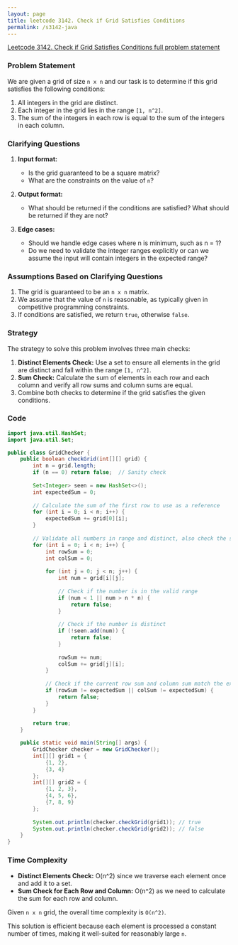 ```yaml
---
layout: page
title: leetcode 3142. Check if Grid Satisfies Conditions
permalink: /s3142-java
---
```

[Leetcode 3142. Check if Grid Satisfies Conditions full problem statement](https://algoadvance.github.io/algoadvance/l3142)
### Problem Statement

We are given a grid of size `n x n` and our task is to determine if this grid satisfies the following conditions:

1. All integers in the grid are distinct.
2. Each integer in the grid lies in the range `[1, n^2]`.
3. The sum of the integers in each row is equal to the sum of the integers in each column.

### Clarifying Questions

1. **Input format:**
    - Is the grid guaranteed to be a square matrix?
    - What are the constraints on the value of `n`?
    
2. **Output format:**
    - What should be returned if the conditions are satisfied? What should be returned if they are not?
    
3. **Edge cases:**
    - Should we handle edge cases where n is minimum, such as n = 1?
    - Do we need to validate the integer ranges explicitly or can we assume the input will contain integers in the expected range?

### Assumptions Based on Clarifying Questions
1. The grid is guaranteed to be an `n x n` matrix.
2. We assume that the value of `n` is reasonable, as typically given in competitive programming constraints.
3. If conditions are satisfied, we return `true`, otherwise `false`.

### Strategy

The strategy to solve this problem involves three main checks:
1. **Distinct Elements Check:**
    Use a set to ensure all elements in the grid are distinct and fall within the range `[1, n^2]`.
2. **Sum Check:**
    Calculate the sum of elements in each row and each column and verify all row sums and column sums are equal.
3. Combine both checks to determine if the grid satisfies the given conditions.

### Code

```java
import java.util.HashSet;
import java.util.Set;

public class GridChecker {
    public boolean checkGrid(int[][] grid) {
        int n = grid.length;
        if (n == 0) return false;  // Sanity check
        
        Set<Integer> seen = new HashSet<>();
        int expectedSum = 0;
        
        // Calculate the sum of the first row to use as a reference
        for (int i = 0; i < n; i++) {
            expectedSum += grid[0][i];
        }
        
        // Validate all numbers in range and distinct, also check the sums of rows and columns
        for (int i = 0; i < n; i++) {
            int rowSum = 0;
            int colSum = 0;
            
            for (int j = 0; j < n; j++) {
                int num = grid[i][j];
                
                // Check if the number is in the valid range
                if (num < 1 || num > n * n) {
                    return false;
                }
                
                // Check if the number is distinct
                if (!seen.add(num)) {
                    return false;
                }
                
                rowSum += num;
                colSum += grid[j][i];
            }
            
            // Check if the current row sum and column sum match the expected sum
            if (rowSum != expectedSum || colSum != expectedSum) {
                return false;
            }
        }
        
        return true;
    }

    public static void main(String[] args) {
        GridChecker checker = new GridChecker();
        int[][] grid1 = {
            {1, 2},
            {3, 4}
        };
        int[][] grid2 = {
            {1, 2, 3},
            {4, 5, 6},
            {7, 8, 9}
        };
        
        System.out.println(checker.checkGrid(grid1)); // true
        System.out.println(checker.checkGrid(grid2)); // false
    }
}
```

### Time Complexity

- **Distinct Elements Check:** O(n^2) since we traverse each element once and add it to a set.
- **Sum Check for Each Row and Column:** O(n^2) as we need to calculate the sum for each row and column.

Given `n x n` grid, the overall time complexity is `O(n^2)`.

This solution is efficient because each element is processed a constant number of times, making it well-suited for reasonably large `n`.